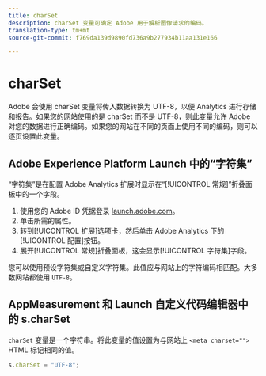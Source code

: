 ```yaml
---
title: charSet
description: charSet 变量可确定 Adobe 用于解析图像请求的编码。
translation-type: tm+mt
source-git-commit: f769da139d9890fd736a9b277934b11aa131e166

---
```



# charSet

Adobe 会使用 charSet 变量将传入数据转换为 UTF-8，以便 Analytics 进行存储和报告。如果您的网站使用的是 charSet 而不是 UTF-8，则此变量允许 Adobe 对您的数据进行正确编码。如果您的网站在不同的页面上使用不同的编码，则可以逐页设置此变量。

## Adobe Experience Platform Launch 中的“字符集”

“字符集”是在配置 Adobe Analytics 扩展时显示在“[!UICONTROL 常规]”折叠面板中的一个字段。

1. 使用您的 Adobe ID 凭据登录 [launch.adobe.com](https://launch.adobe.com)。
2. 单击所需的属性。
3. 转到[!UICONTROL 扩展]选项卡，然后单击 Adobe Analytics 下的[!UICONTROL 配置]按钮。
4. 展开[!UICONTROL 常规]折叠面板，这会显示[!UICONTROL 字符集]字段。

您可以使用预设字符集或自定义字符集。此值应与网站上的字符编码相匹配。大多数网站都使用 `UTF-8`。

## AppMeasurement 和 Launch 自定义代码编辑器中的 s.charSet

`charSet` 变量是一个字符串。将此变量的值设置为与网站上 `<meta charset="">` HTML 标记相同的值。

```js
s.charSet = "UTF-8";
```
